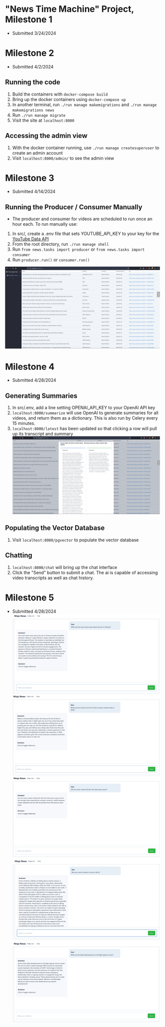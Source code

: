 # "News Time Machine" Project, Milestone 1
* Submitted 3/24/2024

# Milestone 2
* Submitted 4/2/2024

## Running the code
1. Build the containers with `docker-compose build`
2. Bring up the docker containers using `docker-compose up`
3. In another terminal, run `./run manage makemigrations` and `./run manage makemigrations news`
4. Run `./run manage migrate`
5. Visit the site at `localhost:8000`

## Accessing the admin view
1. With the docker container running, use `./run manage createsuperuser` to create an admin account
2. Visit `localhost:8000/admin/` to see the admin view


# Milestone 3
* Submitted 4/14/2024

## Running the Producer / Consumer Manually
* The producer and consumer for videos are scheduled to run once an hour each. To run manually use:
1. In src/, create a .env file that sets YOUTUBE_API_KEY to your key for the [YouTube Data API](https://developers.google.com/youtube/v3/getting-started)
2. From the root directory, run `./run manage shell`
3. Run `from news.tasks import producer` or `from news.tasks import consumer`
4. Run `producer.run()` or `consumer.run()`

![Image of the /latest endpoint](./ninja_news_latest.png)


# Milestone 4
* Submitted 4/28/2024

## Generating Summaries
1. In src/.env, add a line setting OPENAI_API_KEY to your OpenAI API key
2. `localhost:8000/summarize` will use OpenAI to generate summaries for all videos, and return them as a dictionary. This is also run by Celery every 15 minutes.
3. `localhost:8000/latest` has been updated so that clicking a row will pull up its transcript and summary
![Image of Transcript and Summary](./video_summary_modal.png)


## Populating the Vector Database
1. Visit `localhost:8000/pgvector` to populate the vector database


## Chatting
1. `localhost:8000/chat` will bring up the chat interface
2. Click the "Send" button to submit a chat. The ai is capable of accessing video transcripts as well as chat history.

# Milestone 5
* Submitted 4/28/2024
![AI response to "What are the most recent news about the war in Ukraine?"](ai_q1.png)
![AI response to "What are the chances for the US Fed to reduce interest rates in 2024?"](ai_q2.png)
![AI response to "Did the stock market fall after the latest jobs report?"](ai_q3.png)
![AI response to "Why are prices of electric vehicles falling?"](ai_q4.png)
![AI response to "What are the latest developments in the fight against cancer?"](ai_q5.png)
